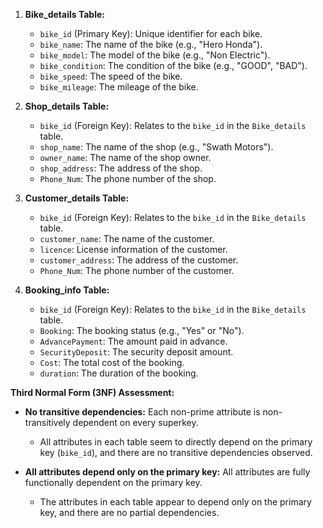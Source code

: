 1. **Bike_details Table:**
   - `bike_id` (Primary Key): Unique identifier for each bike.
   - `bike_name`: The name of the bike (e.g., "Hero Honda").
   - `bike_model`: The model of the bike (e.g., "Non Electric").
   - `bike_condition`: The condition of the bike (e.g., "GOOD", "BAD").
   - `bike_speed`: The speed of the bike.
   - `bike_mileage`: The mileage of the bike.

2. **Shop_details Table:**
   - `bike_id` (Foreign Key): Relates to the `bike_id` in the `Bike_details` table.
   - `shop_name`: The name of the shop (e.g., "Swath Motors").
   - `owner_name`: The name of the shop owner.
   - `shop_address`: The address of the shop.
   - `Phone_Num`: The phone number of the shop.

3. **Customer_details Table:**
   - `bike_id` (Foreign Key): Relates to the `bike_id` in the `Bike_details` table.
   - `customer_name`: The name of the customer.
   - `licence`: License information of the customer.
   - `customer_address`: The address of the customer.
   - `Phone_Num`: The phone number of the customer.

4. **Booking_info Table:**
   - `bike_id` (Foreign Key): Relates to the `bike_id` in the `Bike_details` table.
   - `Booking`: The booking status (e.g., "Yes" or "No").
   - `AdvancePayment`: The amount paid in advance.
   - `SecurityDeposit`: The security deposit amount.
   - `Cost`: The total cost of the booking.
   - `duration`: The duration of the booking.

**Third Normal Form (3NF) Assessment:**

- **No transitive dependencies:** Each non-prime attribute is non-transitively dependent on every superkey.
  - All attributes in each table seem to directly depend on the primary key (`bike_id`), and there are no transitive dependencies observed.

- **All attributes depend only on the primary key:** All attributes are fully functionally dependent on the primary key.
  - The attributes in each table appear to depend only on the primary key, and there are no partial dependencies.
